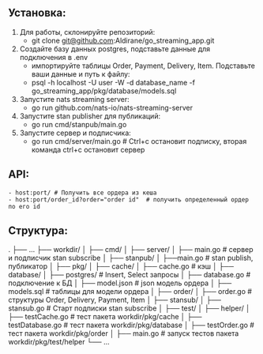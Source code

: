 ## Установка:
1) Для работы, склонируйте репозиторий:
    - git clone git@github.com:Aldirane/go_streaming_app.git
2) Создайте базу данных postgres, подставьте данные для подключения в .env
    - импортируйте таблицы Order, Payment, Delivery, Item. Подставьте ваши данные и путь к файлу:
    -  psql -h localhost -U user -W -d database_name -f go_streaming_app/pkg/database/models.sql
2) Запустите nats streaming server:
    - go run github.com/nats-io/nats-streaming-server
3) Запустите stan publisher для публикаций:
    - go run cmd/stanpub/main.go
4) Запустите сервер и подписчика:
    - go run cmd/server/main.go # Ctrl+c остановит подписку, вторая команда ctrl+c остановит сервер

## API:
    - host:port/ # Получить все ордера из кеша
    - host:port/order_id?order="order id"  # получить определенный ордер по его id

## Структура:
.
├── ...
├── workdir/
│     ├── cmd/
│          ├── server/
│                ├── main.go  # сервер и подписчик stan subscribe
│          ├── stanpub/
│                ├──main.go  # stan publish, публикатор
│     ├── pkg/
│          ├── cache/
│                ├── cache.go  # кэш
│          ├── database/
│                ├── postgres/ # Insert, Select запросы
│                ├── database.go  # подключение к БД
│                ├── model.json # json модель ордера
│                ├── models.sql # таблицы для модели ордера
│          ├── order/
│                ├── order.go # структуры Order, Delivery, Payment, Item
│          ├── stansub/
│                ├── stansub.go # Старт подписки stan subscribe
│          ├── test/
│                ├── helper/
│                     ├── testCache.go # тест пакета workdir/pkg/cache
│                     ├── testDatabase.go # тест пакета workdir/pkg/database
│                     ├── testOrder.go # тест пакета workdir/pkg/order
│                ├── main.go # запуск тестов пакета workdir/pkg/test/helper
└── ...